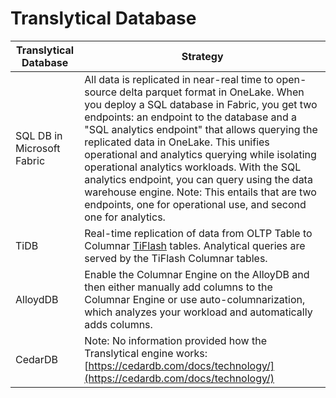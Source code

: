 # Translytical Database

|Translytical Database|Strategy|
|---------------------|--------|
|SQL DB in Microsoft Fabric| All data is replicated in near-real time to open-source delta parquet format in OneLake. When you deploy a SQL database in Fabric, you get two endpoints: an endpoint to the database and a "SQL analytics endpoint" that allows querying the replicated data in OneLake. This unifies operational and analytics querying while isolating operational analytics workloads. With the SQL analytics endpoint, you can query using the data warehouse engine. Note: This entails that are two endpoints, one for operational use, and second one for analytics.
|TiDB|Real-time replication of data from OLTP Table to Columnar [TiFlash](https://docs.pingcap.com/tidb/stable/tiflash-overview) tables. Analytical queries are served by the TiFlash Columnar tables. |
|AlloydDB|Enable the Columnar Engine on the AlloyDB and then either manually add columns to the Columnar Engine or use auto-columnarization, which analyzes your workload and automatically adds columns.|
|CedarDB|Note: No information provided how the Translytical engine works: [https://cedardb.com/docs/technology/](https://cedardb.com/docs/technology/)|
